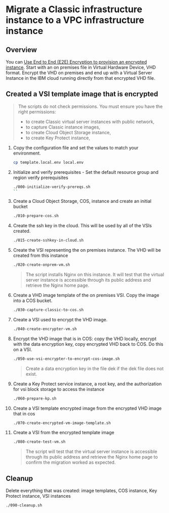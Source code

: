 # Migrate a Classic infrastructure instance to a VPC infrastructure instance

## Overview

You can [Use End to End (E2E) Encryption to provision an encrypted instance](https://cloud.ibm.com/docs/infrastructure/image-templates?topic=image-templates-using-end-to-end-e2e-encryption-to-provision-an-encrypted-instance).  Start with an on premises file in Virtual Hardware Device, VHD format.  Encrypt the VHD on premises and end up with a Virtual Server Instance in the IBM cloud running directly from that encrypted VHD file.

## Created a VSI template image that is encrypted

> The scripts do not check permissions. You must ensure you have the right permissions:
> - to create Classic virtual server instances with public network,
> - to capture Classic instance images,
> - to create Cloud Object Storage instance,
> - to create Key Protect instance,

1. Copy the configuration file and set the values to match your environment.

   ```sh
   cp template.local.env local.env
   ```

1. Initialize and verify prerequisites - Set the default resource group and region verify prerequisites

   ```sh
   ./000-initialize-verify-prereqs.sh
   ``

1. Create a Cloud Object Storage, COS, instance and create an initial bucket

   ```sh
   ./010-prepare-cos.sh
   ```

1. Create the ssh key in the cloud.  This will be used by all of the VSIs created.

   ```sh
   ./015-create-sshkey-in-cloud.sh
   ```

1. Create the VSI representing the on premises instance.  The VHD will be created from this instance

   ```sh
   ./020-create-onprem-vm.sh
   ```
   > The script installs Nginx on this instance. It will test that the virtual server instance is accessible through its public address and retrieve the Nginx home page.

1. Create a VHD image template of the on premises VSI.  Copy the image into a COS bucket.

   ```sh
   ./030-capture-classic-to-cos.sh
   ```

1. Create a VSI used to encrypt the VHD image.

   ```sh
   ./040-create-encrypter-vm.sh
   ```

1. Encrypt the VHD image that is in COS: copy the VHD locally, encrypt with the data encryption key, copy encrypted VHD back to COS.  Do this on a VSI.
   ```sh
   ./050-use-vsi-encrypter-to-encrypt-cos-image.sh
   ```
   > Create a data encryption key in the file dek if the dek file does not exist.

1. Create a Key Protect service instance, a root key, and the authorization for vsi block storage to access the instance
   ```sh
   ./060-prepare-kp.sh
   ```

1. Create a VSI template encrypted image from the encrypted VHD image that in cos
   ```sh
   ./070-create-encrypted-vm-image-template.sh
   ```

1. Create a VSI from the encrypted template image
   ```sh
   ./080-create-test-vm.sh
   ```

   > The script will test that the virtual server instance is accessible through its public address and retrieve the Nginx home page to confirm the migration worked as expected.

## Cleanup

Delete everything that was created: image templates, COS instance, Key Protect instance, VSI instances

   ```sh
   ./090-cleanup.sh
   ```
